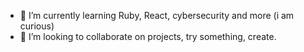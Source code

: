 - 🌱 I’m currently learning Ruby, React, cybersecurity and more (i am curious)
- 💞️ I’m looking to collaborate on projects, try something, create.

<!---
AcetoneGit/AcetoneGit is a ✨ special ✨ repository because its `README.md` (this file) appears on your GitHub profile.
You can click the Preview link to take a look at your changes.
--->
